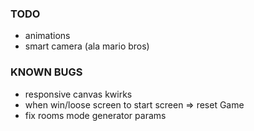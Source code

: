 ### TODO

* animations
* smart camera (ala mario bros)

### KNOWN BUGS

* responsive canvas kwirks
* when win/loose screen to start screen => reset Game
* fix rooms mode generator params
